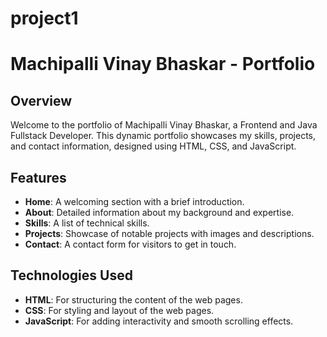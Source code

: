 # project1

# Machipalli Vinay Bhaskar - Portfolio

## Overview
Welcome to the portfolio of Machipalli Vinay Bhaskar, a Frontend and Java Fullstack Developer. This dynamic portfolio showcases my skills, projects, and contact information, designed using HTML, CSS, and JavaScript.

## Features
- **Home**: A welcoming section with a brief introduction.
- **About**: Detailed information about my background and expertise.
- **Skills**: A list of technical skills.
- **Projects**: Showcase of notable projects with images and descriptions.
- **Contact**: A contact form for visitors to get in touch.

## Technologies Used
- **HTML**: For structuring the content of the web pages.
- **CSS**: For styling and layout of the web pages.
- **JavaScript**: For adding interactivity and smooth scrolling effects.
